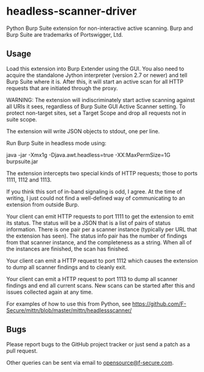 headless-scanner-driver
=======================

Python Burp Suite extension for non-interactive active scanning.
Burp and Burp Suite are trademarks of Portswigger, Ltd.

Usage
-----

Load this extension into Burp Extender using the GUI. You also need to
acquire the standalone Jython interpreter (version 2.7 or newer) and
tell Burp Suite where it is. After this, it will start an active scan
for all HTTP requests that are initiated through the proxy.

WARNING: The extension will indiscriminately start active scanning against
all URIs it sees, regardless of Burp Suite GUI Active Scanner setting.
To protect non-target sites, set a Target Scope and drop all requests not in suite
scope.

The extension will write JSON objects to stdout, one per line.

Run Burp Suite in headless mode using:

java -jar -Xmx1g -Djava.awt.headless=true -XX:MaxPermSize=1G burpsuite.jar

The extension intercepts two special kinds of HTTP requests; those to
ports 1111, 1112 and 1113.

If you think this sort of in-band signaling is odd, I agree. At the
time of writing, I just could not find a well-defined way of
communicating to an extension from outside Burp.

Your client can emit HTTP requests to port 1111 to get the extension
to emit its status. The status will be a JSON that is a list of pairs
of status information. There is one pair per a scanner instance
(typically per URL that the extension has seen). The status info pair
has the number of findings from that scanner instance, and the
completeness as a string. When all of the instances are finished, the
scan has finished.

Your client can emit a HTTP request to port 1112 which causes the
extension to dump all scanner findings and to cleanly exit.

Your client can emit a HTTP request to port 1113 to dump all scanner
findings and end all current scans. New scans can be started after this
and issues collected again at any time.


For examples of how to use this from Python, see
https://github.com/F-Secure/mittn/blob/master/mittn/headlessscanner/

Bugs
----

Please report bugs to the GitHub project tracker or just send a patch
as a pull request.

Other queries can be sent via email to opensource@f-secure.com.
